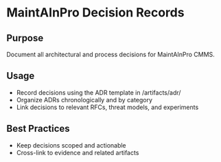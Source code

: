 # MaintAInPro Decision Records

## Purpose
Document all architectural and process decisions for MaintAInPro CMMS.

## Usage
- Record decisions using the ADR template in /artifacts/adr/
- Organize ADRs chronologically and by category
- Link decisions to relevant RFCs, threat models, and experiments

## Best Practices
- Keep decisions scoped and actionable
- Cross-link to evidence and related artifacts
